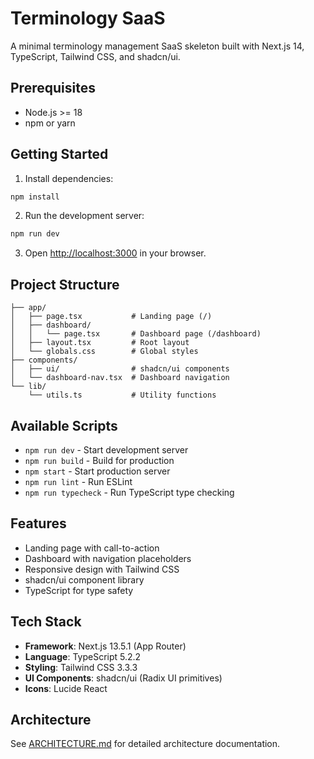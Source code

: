 # Terminology SaaS

A minimal terminology management SaaS skeleton built with Next.js 14, TypeScript, Tailwind CSS, and shadcn/ui.

## Prerequisites

- Node.js >= 18
- npm or yarn

## Getting Started

1. Install dependencies:

```bash
npm install
```

2. Run the development server:

```bash
npm run dev
```

3. Open [http://localhost:3000](http://localhost:3000) in your browser.

## Project Structure

```
├── app/
│   ├── page.tsx           # Landing page (/)
│   ├── dashboard/
│   │   └── page.tsx       # Dashboard page (/dashboard)
│   ├── layout.tsx         # Root layout
│   └── globals.css        # Global styles
├── components/
│   ├── ui/                # shadcn/ui components
│   └── dashboard-nav.tsx  # Dashboard navigation
└── lib/
    └── utils.ts           # Utility functions
```

## Available Scripts

- `npm run dev` - Start development server
- `npm run build` - Build for production
- `npm start` - Start production server
- `npm run lint` - Run ESLint
- `npm run typecheck` - Run TypeScript type checking

## Features

- Landing page with call-to-action
- Dashboard with navigation placeholders
- Responsive design with Tailwind CSS
- shadcn/ui component library
- TypeScript for type safety

## Tech Stack

- **Framework**: Next.js 13.5.1 (App Router)
- **Language**: TypeScript 5.2.2
- **Styling**: Tailwind CSS 3.3.3
- **UI Components**: shadcn/ui (Radix UI primitives)
- **Icons**: Lucide React

## Architecture

See [ARCHITECTURE.md](./ARCHITECTURE.md) for detailed architecture documentation.
